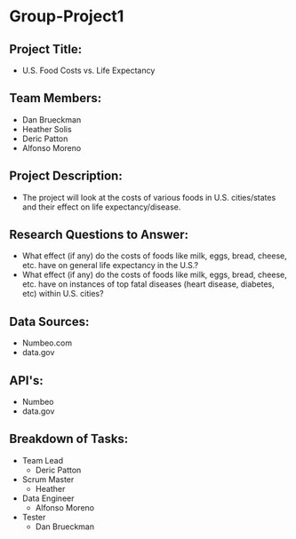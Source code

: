 # Group-Project1 
## Project Title: 
  * U.S. Food Costs vs. Life Expectancy  
## Team Members: 
  * Dan Brueckman 
  * Heather Solis 
  * Deric Patton 
  * Alfonso Moreno 
## Project Description: 
  * The project will look at the costs of various foods in U.S. cities/states and their effect on life expectancy/disease.  
## Research Questions to Answer: 
  * What effect (if any) do the costs of foods like milk, eggs, bread, cheese, etc. have on general life expectancy in the U.S.? 
  * What effect (if any) do the costs of foods like milk, eggs, bread, cheese, etc. have on instances of top fatal diseases (heart disease, diabetes, etc) within U.S. cities?  
## Data Sources: 
  * Numbeo.com 
  * data.gov 
## API's: 
  * Numbeo 
  * data.gov 
## Breakdown of Tasks: 
  * Team Lead 
    * Deric Patton 
  * Scrum Master 
    * Heather 
  * Data Engineer 
    * Alfonso Moreno 
  * Tester 
    * Dan Brueckman  
